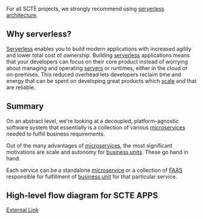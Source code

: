 For all SCTE projects, we strongly recommend using [serverless architecture](https://github.com/aqkhan/scte-website-ui/wiki/Glossary#serverless-architecture).

## Why serverless?
[Serverless](https://github.com/aqkhan/scte-website-ui/wiki/Glossary#serverless-architecture) enables you to build modern applications with increased agility and lower total cost of ownership. Building [serverless](https://github.com/aqkhan/scte-website-ui/wiki/Glossary#serverless-architecture) applications means that your developers can focus on their core product instead of worrying about managing and operating [servers](https://github.com/aqkhan/scte-website-ui/wiki/Glossary#server) or runtimes, either in the cloud or on-premises. This reduced overhead lets developers reclaim time and energy that can be spent on developing great products which [scale](https://github.com/aqkhan/scte-website-ui/wiki/Glossary#scalability) and that are reliable.

## Summary
On an abstract level, we're looking at a decoupled, platform-agnostic software system that essentially is a collection of various [microservices](https://github.com/aqkhan/scte-website-ui/wiki/Glossary#microservice) needed to fulfill business requirements.

Out of the many advantages of [microservices](https://github.com/aqkhan/scte-website-ui/wiki/Glossary#microservice), the most significant motivations are scale and autonomy for [business units](https://github.com/aqkhan/scte-website-ui/wiki/Glossary#business-unit). These go hand in hand.

Each service can be a standalone [microservice](https://github.com/aqkhan/scte-website-ui/wiki/Glossary#microservice) or a collection of [FAAS](https://github.com/aqkhan/scte-website-ui/wiki/Glossary#faas) responsible for fulfillment of [business unit](https://github.com/aqkhan/scte-website-ui/wiki/Glossary#business-unit) for that particular service.

## High-level flow diagram for SCTE APPS
[External Link](https://www.dropbox.com/s/7uzerwfc70vih4s/SCTE%20revised%20Architecture.pdf?dl=0)
